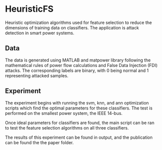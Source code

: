 # HeuristicFS
Heuristic optimization algorithms used for feature selection to reduce the dimensions of training data on classifiers. The application is attack detection in smart power systems.

## Data
The data is generated using MATLAB and matpower library following the mathematical rules of power flow calculations and False Data Injection (FDI) attacks.
The corresponding labels are binary, with 0 being normal and 1 representing attacked samples.

## Experiment
The experiment begins with running the svm, knn, and ann optimization scripts which find the optimal parameters for these classifiers. The test is performed on the smallest power system, the IEEE 14-bus.

Once ideal parameters for classifiers are found, the main script can be ran to test the feature selection algorithms on all three classifiers.

The results of this experiment can be found in output, and the publication can be found the the paper folder.
